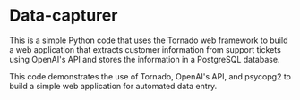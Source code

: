 # Data-capturer

This is a simple Python code that uses the Tornado web framework to build a web application that extracts customer information from support tickets using OpenAI's API and stores the information in a PostgreSQL database.

This code demonstrates the use of Tornado, OpenAI's API, and psycopg2 to build a simple web application for automated data entry.